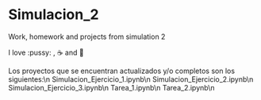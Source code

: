 # Simulacion_2
Work, homework and projects from simulation 2 

I love :pussy: , :coffee: and :pizza:

Los proyectos que se encuentran actualizados y/o completos son los siguientes:\n
  Simulacion_Ejercicio_1.ipynb\n
  Simulacion_Ejercicio_2.ipynb\n
  Simulacion_Ejercicio_3.ipynb\n
  Tarea_1.ipynb\n
  Tarea_2.ipynb\n
